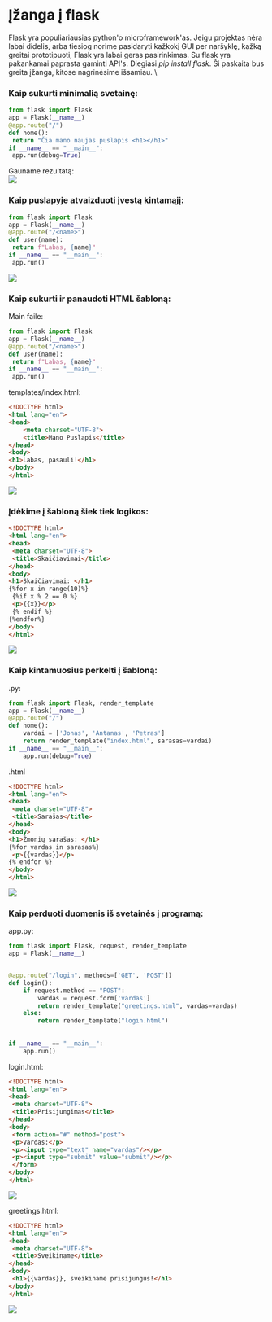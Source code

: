 # Įžanga į flask

Flask yra populiariausias python'o microframework'as. Jeigu projektas nėra labai didelis, 
arba tiesiog norime pasidaryti kažkokį GUI per naršyklę, 
kažką greitai prototipuoti, Flask yra labai geras pasirinkimas. 
Su flask yra pakankamai paprasta gaminti API's. Diegiasi *pip install flask*. Ši paskaita bus greita įžanga, kitose 
nagrinėsime išsamiau. \

### Kaip sukurti minimalią svetainę:

```python
from flask import Flask
app = Flask(__name__)
@app.route("/")
def home():
 return "Čia mano naujas puslapis <h1></h1>"
if __name__ == "__main__":
 app.run(debug=True)
```
Gauname rezultatą:\
![](https://github.com/robotautas/kursas/blob/master/Flask/MDs/Izanga/minimalus_puslapis.png)

### Kaip puslapyje atvaizduoti įvestą kintamąjį:

```python
from flask import Flask
app = Flask(__name__)
@app.route("/<name>")
def user(name):
 return f"Labas, {name}"
if __name__ == "__main__":
 app.run()
```
![](https://github.com/robotautas/kursas/blob/master/Flask/MDs/Izanga/labas_donatas.png)

### Kaip sukurti ir panaudoti HTML šabloną:
Main faile:
```python
from flask import Flask
app = Flask(__name__)
@app.route("/<name>")
def user(name):
 return f"Labas, {name}"
if __name__ == "__main__":
 app.run()
```
templates/index.html:
```html
<!DOCTYPE html>
<html lang="en">
<head>
    <meta charset="UTF-8">
    <title>Mano Puslapis</title>
</head>
<body>
<h1>Labas, pasauli!</h1>
</body>
</html>
```

![](https://github.com/robotautas/kursas/blob/master/Flask/MDs/Izanga/pirmas_template.png)

### Įdėkime į šabloną šiek tiek logikos:

```html
<!DOCTYPE html>
<html lang="en">
<head>
 <meta charset="UTF-8">
 <title>Skaičiavimai</title>
</head>
<body>
<h1>Skaičiavimai: </h1>
{%for x in range(10)%}
 {%if x % 2 == 0 %}
 <p>{{x}}</p>
 {% endif %}
{%endfor%}
</body>
</html>
```

![](https://github.com/robotautas/kursas/blob/master/Flask/MDs/Izanga/Logika_sablone.png)

### Kaip kintamuosius perkelti į šabloną:

.py:
```python
from flask import Flask, render_template
app = Flask(__name__)
@app.route("/")
def home():
    vardai = ['Jonas', 'Antanas', 'Petras']
    return render_template("index.html", sarasas=vardai)
if __name__ == "__main__":
    app.run(debug=True)
```
.html
```html
<!DOCTYPE html>
<html lang="en">
<head>
 <meta charset="UTF-8">
 <title>Sarašas</title>
</head>
<body>
<h1>Žmonių sarašas: </h1>
{%for vardas in sarasas%}
 <p>{{vardas}}</p>
{% endfor %}
</body>
</html>
```

![](https://github.com/robotautas/kursas/blob/master/Flask/MDs/Izanga/kintamieji_i_sablona.png)

### Kaip perduoti duomenis iš svetainės į programą:

app.py:
```python
from flask import Flask, request, render_template
app = Flask(__name__)


@app.route("/login", methods=['GET', 'POST'])
def login():
    if request.method == "POST":
        vardas = request.form['vardas']
        return render_template("greetings.html", vardas=vardas)
    else:
        return render_template("login.html")
    
    
if __name__ == "__main__":
    app.run()
```

login.html:

```html
<!DOCTYPE html>
<html lang="en">
<head>
 <meta charset="UTF-8">
 <title>Prisijungimas</title>
</head>
<body>
 <form action="#" method="post">
 <p>Vardas:</p>
 <p><input type="text" name="vardas"/></p>
 <p><input type="submit" value="submit"/></p>
 </form>
</body>
</html>
```

![](https://github.com/robotautas/kursas/blob/master/Flask/MDs/Izanga/forma_vardas_submit.png)

greetings.html:

```html
<!DOCTYPE html>
<html lang="en">
<head>
 <meta charset="UTF-8">
 <title>Sveikiname</title>
</head>
<body>
 <h1>{{vardas}}, sveikiname prisijungus!</h1>
</body>
</html>
```

![](https://github.com/robotautas/kursas/blob/master/Flask/MDs/Izanga/Antanas_greetings.png)
